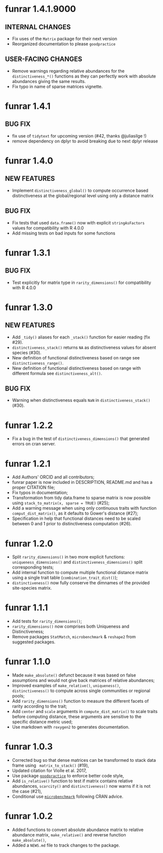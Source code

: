 # funrar 1.4.1.9000

## INTERNAL CHANGES

* Fix uses of the `Matrix` package for their next version
* Reorganized documentation to please `goodpractice`

## USER-FACING CHANGES

* Remove warnings regarding relative abundances for the `distinctiveness_*()`
functions as they can perfectly work with absolute abundances giving the same
results.
* Fix typo in name of sparse matrices vignette.

# funrar 1.4.1

## BUG FIX

* fix use of `tidytext` for upcoming version (#42, thanks @juliasilge !)
* remove dependency on dplyr to avoid breaking due to next dplyr release

# funrar 1.4.0

## NEW FEATURES

* Implement `distinctiveness_global()` to compute occurrence based distinctiveness at the global/regional level using only a distance matrix

## BUG FIX

* Fix tests that used `data.frame()` now with explicit `stringAsFactors` values for compatibility with R 4.0.0
* Add missing tests on bad inputs for some functions

# funrar 1.3.1

## BUG FIX

* Test explicitly for matrix type in `rarity_dimensions()` for compatibility with R 4.0.0

# funrar 1.3.0

## NEW FEATURES

* Add `_tidy()` aliases for each `_stack()` function for easier reading (fix #29).
* `distinctiveness_stack()` returns `NA` as distinctiveness values for absent species (#30).
* New definition of functional distinctiveness based on range see `distinctiveness_range()`.
* New definition of functional distinctiveness based on range with different formula see `distinctiveness_alt()`.

## BUG FIX

* Warning when distinctiveness equals `NaN` in `distinctiveness_stack()` (#30).

# funrar 1.2.2

* Fix a bug in the test of `distinctiveness_dimensions()` that generated errors on cran server.

# funrar 1.2.1

* Add Authors' ORCID and all contributors;
* funrar paper is now included in DESCRIPTION, README.md and has a proper CITATION file;
* Fix typos in documentation;
* Transformation from tidy data.frame to sparse matrix is now possible using `stack_to_matrix(x, sparse = TRUE)` (#25);
* Add a warning message when using only continuous traits with function `comput_dist_matrix()`, as it defaults to Gower's distance (#27);
* Specification in help that functional distances need to be scaled between 0 and 1 prior to distinctiveness computation (#26).

# funrar 1.2.0

* Split `rarity_dimensions()` in two more explicit functions: `uniqueness_dimensions()` and `distinctiveness_dimensions()` split corresponding tests;
* Add internal function to compute multiple functional distance matrix using a single trait table (`combination_trait_dist()`);
* `distinctiveness()` now fully conserve the dimnames of the provided site-species matrix.

# funrar 1.1.1

* Add tests for `rarity_dimensions()`;
* `rarity_dimensions()` now comprises both Uniqueness and Distinctiveness;
* Remove packages `StatMatch`, `microbenchmark` & `reshape2` from suggested packages.

# funrar 1.1.0

* Made `make_absolute()` defunct because it was based on false assumptions and would not give back matrices of relative abundances;
* Improved examples of `make_relative()`, `uniqueness()`, `distinctiveness()` to compute across single communities or regional pools;
* Add `rarity_dimensions()` function to measure the different facets of rarity according to the trait;
* Add `center` and `scale` arguments in `compute_dist_matrix()` to scale traits before computing distance, these arguments are sensitive to the specific distance metric used;
* Use markdown with `roxygen2` to generates documentation.

# funrar 1.0.3

* Corrected bug so that dense matrices can be transformed to stack data frame using ` matrix_to_stack()` (#19),
* Updated citation for Violle et al. 2017,
* Use package [`goodpractice`](https://github.com/MangoTheCat/goodpractice) to enforce better code style,
* Add `is_relative()` function to test if matrix contains relative abundances, `scarcity()` and `distinctiveness()` now warns if it is not the case (#21),
* Conditional use [`microbenchmark`](https://cran.r-project.org/package=microbenchmark) following CRAN advice.


# funrar 1.0.2

* Added functions to convert absolute abundance matrix to relative abundance matrix, `make_relative()` and reverse function `make_absolute()`,
* Added a `NEWS.md` file to track changes to the package.

